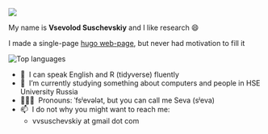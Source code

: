 ![](https://github.com/BrunnerLivio/brunnerlivio/blob/master/images/welcome.png?raw=true)

My name is **Vsevolod Suschevskiy** and I like research 😄

I made a single-page [hugo web-page](https://vvseva.netlify.app/), but never had motivation to fill it

![Top languages](https://github-readme-stats.vercel.app/api/top-langs/?username=vvseva&hide=html,JavaScript,SCSS,Less,shell,CSS,Sass&theme=dark&show_icons=true&langs_count=10&layout=compact&hide_title=True)

* 💬 &nbsp;I can speak English and R (tidyverse) fluently
* 🔭 &nbsp;I’m currently studying something about computers and people in HSE University Russia
* 👩🏻‍💻 &nbsp;Pronouns: ˈfsʲevələt, but you can call me Seva (sʲeva)
* 📫 &nbsp;I do not why you might want to reach me: 
  * vvsuschevskiy at gmail dot com
